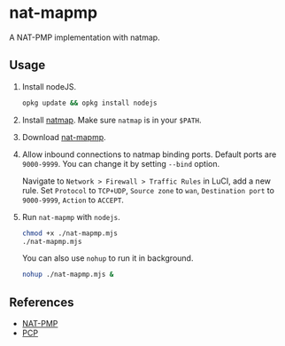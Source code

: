# nat-mapmp

A NAT-PMP implementation with natmap.

## Usage

1. Install nodeJS.

   ```bash
   opkg update && opkg install nodejs
   ```

2. Install [natmap](https://github.com/heiher/natmap). Make sure `natmap` is in your `$PATH`.

3. Download [nat-mapmp](./releases).

4. Allow inbound connections to natmap binding ports. Default ports are `9000-9999`. You can change it by setting `--bind` option.

   Navigate to `Network > Firewall > Traffic Rules` in LuCI, add a new rule. Set `Protocol` to `TCP+UDP`, `Source zone` to `wan`, `Destination port` to `9000-9999`, `Action` to `ACCEPT`.

5. Run `nat-mapmp` with `nodejs`.

   ```bash
   chmod +x ./nat-mapmp.mjs
   ./nat-mapmp.mjs
   ```

   You can also use `nohup` to run it in background.

   ```bash
   nohup ./nat-mapmp.mjs &
   ```

## References

- [NAT-PMP](http://tools.ietf.org/html/rfc6886)
- [PCP](http://tools.ietf.org/html/rfc6887)
